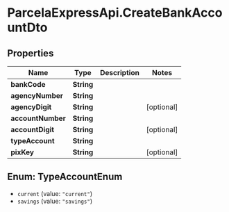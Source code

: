 # ParcelaExpressApi.CreateBankAccountDto

## Properties
Name | Type | Description | Notes
------------ | ------------- | ------------- | -------------
**bankCode** | **String** |  | 
**agencyNumber** | **String** |  | 
**agencyDigit** | **String** |  | [optional] 
**accountNumber** | **String** |  | 
**accountDigit** | **String** |  | [optional] 
**typeAccount** | **String** |  | 
**pixKey** | **String** |  | [optional] 

<a name="TypeAccountEnum"></a>
## Enum: TypeAccountEnum

* `current` (value: `"current"`)
* `savings` (value: `"savings"`)

